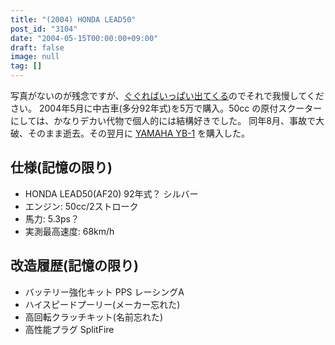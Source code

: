 ```yaml
---
title: "(2004) HONDA LEAD50"
post_id: "3104"
date: "2004-05-15T00:00:00+09:00"
draft: false
image: null
tag: []
---
```



写真がないのが残念ですが、[ぐぐればいっぱい出てくる](http://images.google.co.jp/images?q=HONDA+LEAD50+1992)のでそれで我慢してください。 2004年5月に中古車(多分92年式)を5万で購入。50cc の原付スクーターにしては、かなりデカい代物で個人的には結構好きでした。 同年8月、事故で大破、そのまま逝去。その翌月に [YAMAHA YB-1](/tag/yb-1) を購入した。
## 仕様(記憶の限り)


  * HONDA LEAD50(AF20) 92年式？ シルバー
  * エンジン: 50cc/2ストローク
  * 馬力: 5.3ps？
  * 実測最高速度: 68km/h
## 改造履歴(記憶の限り)

  * バッテリー強化キット PPS レーシングA
  * ハイスピードプーリー(メーカー忘れた)
  * 高回転クラッチキット(名前忘れた)
  * 高性能プラグ SplitFire

